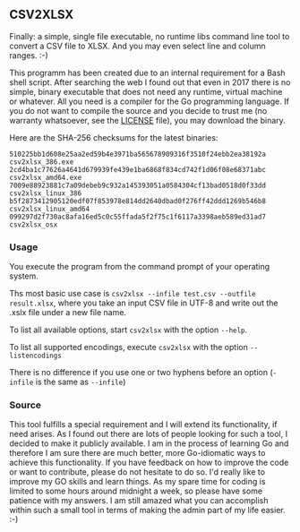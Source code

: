 ## CSV2XLSX

Finally: a simple, single file executable, no runtime libs command line tool to convert
a CSV file to XLSX. And you may even select line and column ranges. :-)

This programm has been created due to an internal requirement for a Bash shell script. After searching
the web I found out that even in 2017 there is no simple, binary executable that does not need any
runtime, virtual machine or whatever. All you need is a compiler for the Go programming language.
If you do not want to compile the source and you decide to trust me (no warranty whatsoever, see the
[LICENSE](./LICENSE) file), you may download the binary.

Here are the SHA-256 checksums for the latest binaries:

    510225bb1d608e25aa2ed59b4e3971ba565678909316f3510f24ebb2ea38192a  csv2xlsx_386.exe
    2cd4ba1c77626a4641d679939fe439e1ba6868f834cd742f1d06f08e68371abc  csv2xlsx_amd64.exe
    7009e88923881c7a09debeb9c932a145393051a0584304cf13bad0518d0f33dd  csv2xlsx_linux_386
    b5f2873412905120edf07f853978e814dd2640dbad0f276ff42ddd1269b546b8  csv2xlsx_linux_amd64
    099297d2f730ac8afa16ed5c0c55ffada5f2f75c1f6117a3398aeb589ed31ad7  csv2xlsx_osx

### Usage

You execute the program from the command prompt of your operating system.

Ths most basic use case is `csv2xlsx --infile test.csv --outfile result.xlsx`, where you
take an input CSV file in UTF-8 and write out the .xslx file under a new file name.

To list all available options, start `csv2xlsx` with the option `--help`.

To list all supported encodings, execute `csv2xlsx` with the option `--listencodings`

There is no difference if you use one or two hyphens before an option (`-infile` is the same as `--infile`)

### Source

This tool fulfills a special requirement and I will extend its functionality, if need arises. As I found out there are lots 
of people looking for such a tool, I decided to make it publicly available. I am in the process of learning Go and therefore
I am sure there are much better, more Go-idiomatic ways to achieve this functionality. If you have feedback on how to improve
the code or want to contribute, please do not hesitate to do so. I'd really like to improve my GO skills and learn things.
As my spare time for coding is limited to some hours around midnight a week, so please have some patience with my answers.
I am still amazed what you can accomplish within such a small tool in terms of making the admin part of my life easier. :-)



